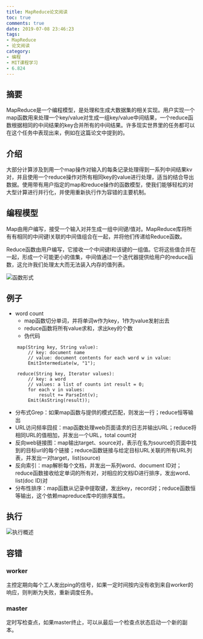 ```yaml
---
title: MapReduce论文阅读
toc: true
comments: true
date: 2019-07-08 23:46:23
tags: 
- MapReduce
- 论文阅读
category: 
- 编程
- MIT课程学习
- 6.824
---
```


## 摘要

MapReduce是一个编程模型，是处理和生成大数据集的相关实现。用户实现一个map函数用来处理一个key/value对生成一组key/value中间结果，一个reduce函数根据相同的中间结果的key合并所有的中间结果。许多现实世界里的任务都可以在这个任务中表现出来，例如在这篇论文中提到的。

<!-- more -->

## 介绍

大部分计算涉及到用一个map操作对输入的每条记录处理得到一系列中间结果kv对，并且使用一个reduce操作对所有相同key的value进行处理，适当的结合导出数据。使用带有用户指定的map和reduce操作的函数模型，使我们能够轻松的对大型计算进行并行化，并使用重新执行作为容错的主要机制。

## 编程模型

Map由用户编写，接受一个输入对并生成一组中间键/值对。MapReduce库将所有有相同的中间键I关联的中间值组合在一起，并将他们传递给Reduce函数。

Reduce函数由用户编写，它接收一个中间键I和该键的一组值。它将这些值合并在一起，形成一个可能更小的值集，中间值通过一个迭代器提供给用户的reduce函数，这允许我们处理太大而无法装入内存的值列表。

![函数形式](/img/MapReduce.png)

## 例子

- word count
    - map函数切分单词，并将单词w作为key，1作为value发射出去
    - reduce函数将所有value求和，求出key的个数
    - 伪代码
```
    map(String key, String value):
        // key: document name 
        // value: document contents for each word w in value: 
        EmitIntermediate(w, "1");

    reduce(String key, Iterator values):
        // key: a word 
        // values: a list of counts int result = 0; 
        for each v in values: 
            result += ParseInt(v); 
        Emit(AsString(result));
```

- 分布式Grep：如果map函数与提供的模式匹配，则发出一行；reduce恒等输出
- URL访问频率囧叔：map函数处理web页面请求的日志并输出URL；reduce将相同URL的值相加，并发出一个URL，total count对
- 反向web链接图：map输出target、source对，表示在名为source的页面中找到的目标url的每个链接；reduce函数链接与给定目标URL关联的所有URL列表，并发出一对target，list(source)
- 反向索引：map解析每个文档，并发出一系列word、document ID对；reduce函数接收给定单词的所有对，对相应的文档ID进行排序，发出word、list(doc ID)对
- 分布性排序：map函数从记录中提取键，发出key，record对；reduce函数恒等输出，这个依赖mapreduce库中的排序属性。

## 执行
![执行概述](/img/mapreduceExec.png)

## 容错
### worker
主控定期向每个工人发出ping的信号，如果一定时间按内没有收到来自worker的响应，则判断为失败，重新调度任务。
### master
定时写检查点，如果master终止，可以从最后一个检查点状态启动一个新的副本。
